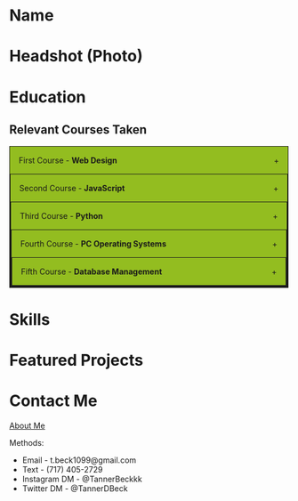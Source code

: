 # Name
# Headshot (Photo)

# Education

<style>

.accordion {
  max-width: 500px;
  border: 1px solid #1c1c1c;
  border-bottom: none;
}

.accordion:last-child {
  border-bottom: 1px solid #1c1c1c;
}

.accordion-header {
  display: flex;
  padding: 16px;
  cursor: pointer;
  background-color: #93bd20;
}

.accordion-title {
  flex: 1;
}

.accordion-icon: {
  width: 16px;
}

.accordion-content {
  padding: 16px;
}

.accordion-content {
  display: none;
}


</style>



<section id="courses-taken">

<h2>Relevant Courses Taken</h2>

<div class="accordion">
    <div class="accordion-header">
      <div class="accordion-title">First Course - <strong>Web Design</strong></div>
      <span class="accordion-icon">+</span>
    </div>
    <div class="accordion-content">
        <ul>
          <h1>Tasks Completed in Course:</h1>

          <li>Designed a website</li>
          <li>Created a website</li>
          <li>Published a website</li>

        </ul>
    </div>
</div>

<div class="accordion">
    <div class="accordion-header">
      <div class="accordion-title">Second Course - <strong>JavaScript</strong></div>
      <span class="accordion-icon">+</span>
    </div>
    <div class="accordion-content">
      <ul>
        <h1>Tasks Completed in Course:</h1>

        <li>Learned the basics of JavaScript</li>
        <li>Understood the different elements</li>
        <li>Developed a professional portfolio</li>

      </ul>
    </div>
</div>

<div class="accordion">
    <div class="accordion-header">
      <div class="accordion-title">Third Course - <strong>Python</strong></div>
      <span class="accordion-icon">+</span>
    </div>
    <div class="accordion-content">
      <ul>
        <h1>Tasks Completed in Course:</h1>

        <li>Learned the basics of Python</li>
        <li>Problem solved and analyzed coding</li>
        <li>Developed a game within Python</li>

      </ul>
    </div>
</div>

<div class="accordion">
    <div class="accordion-header">
      <div class="accordion-title">Fourth Course - <strong>PC Operating Systems</strong></div>
      <span class="accordion-icon">+</span>
    </div>
    <div class="accordion-content">
      <ul>
        <h1>Tasks Completed in Course:</h1>

        <li>Learned functions and features of the operating environment</li>
        <li>Installation and configuration of different operating systems</li>
        <li>Troubleshoot multiple OS issues</li>

      </ul>
    </div>
</div>

<div class="accordion">
    <div class="accordion-header">
      <div class="accordion-title">Fifth Course - <strong>Database Management</strong></div>
      <span class="accordion-icon">+</span>
    </div>
    <div class="accordion-content">
      <ul>
        <h1>Tasks Completed in Course:</h1>

        <li>Discussed past and current database concepts</li>
        <li>Learned about various data structures</li>
        <li>Experienced different security and interfaces</li>

      </ul>
    </div>
</div>





</section>


<script>

const accordionHeaders = document.getElementsByClassName('accordion-header');
const accordionContents = document.getElementsByClassName('accordion-content');
const accordionIcons = document.getElementsByClassName('accordion-icon');

for (let i = 0; i < accordionHeaders.length; i++) {
  accordionHeaders[i].addEventListener('click', () => {
    accordionContents[i].style.display = accordionContents[i].style.display == 'block' ? 'none' : 'block';
    accordionIcons[i].innerHTML = accordionContents[i].style.display == 'block' ? '-' : '+';
  });
}

</script>

# Skills
# Featured Projects

# Contact Me
  
  <a href="about.html" title="About Me">About Me</a>
  
  
  
<body>

  Methods:
  
  <ul>
    <li>Email - t.beck1099@gmail.com</li>
    <li>Text - (717) 405-2729</li>
    <li>Instagram DM - @TannerBeckkk</li>
    <li>Twitter DM - @TannerDBeck</li>
  </ul>
  
</body>
